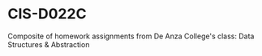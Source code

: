 # CIS-D022C
Composite of homework assignments from De Anza College's class: Data Structures &amp; Abstraction
